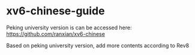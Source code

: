 # xv6-chinese-guide
Peking university version is can be accessed here:
https://github.com/ranxian/xv6-chinese

Based on peking university version, add more contents according to Rev8
